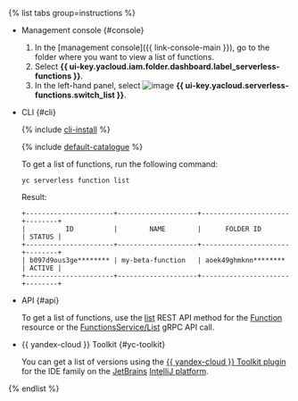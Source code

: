 {% list tabs group=instructions %}

- Management console {#console}

   1. In the [management console]({{ link-console-main }}), go to the folder where you want to view a list of functions.
   1. Select **{{ ui-key.yacloud.iam.folder.dashboard.label_serverless-functions }}**.
   1. In the left-hand panel, select ![image](../../_assets/console-icons/curly-brackets-function.svg) **{{ ui-key.yacloud.serverless-functions.switch_list }}**.

- CLI {#cli}

   {% include [cli-install](../cli-install.md) %}

   {% include [default-catalogue](../default-catalogue.md) %}

   To get a list of functions, run the following command:

   ```
   yc serverless function list
   ```

   Result:

   ```
   +----------------------+--------------------+----------------------+--------+
   |          ID          |        NAME        |      FOLDER ID       | STATUS |
   +----------------------+--------------------+----------------------+--------+
   | b097d9ous3ge******** | my-beta-function   | aoek49ghmknn******** | ACTIVE |
   +----------------------+--------------------+----------------------+--------+
   ```

- API {#api}

   To get a list of functions, use the [list](../../functions/functions/api-ref/Function/list.md) REST API method for the [Function](../../functions/functions/api-ref/Function/index.md) resource or the [FunctionsService/List](../../functions/functions/api-ref/grpc/function_service.md#List) gRPC API call.


- {{ yandex-cloud }} Toolkit {#yc-toolkit}

   You can get a list of versions using the [{{ yandex-cloud }} Toolkit plugin](https://github.com/yandex-cloud/ide-plugin-jetbrains/blob/master/README.en.md) for the IDE family on the [JetBrains](https://www.jetbrains.com/) [IntelliJ platform](https://www.jetbrains.com/opensource/idea/).


{% endlist %}
